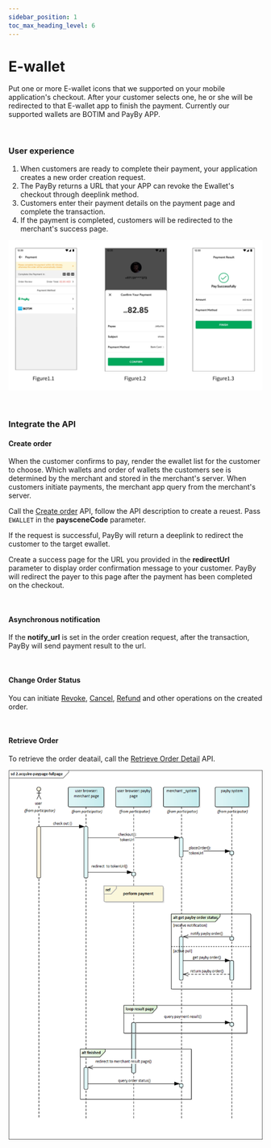 ```yaml
---
sidebar_position: 1
toc_max_heading_level: 6
---
```


# E-wallet

Put one or more E-wallet  icons that we supported on your mobile application's checkout. After your customer selects one, he or she will be redirected to that E-wallet app to finish the payment. Currently our supported wallets are BOTIM and PayBy APP.

<br/>

### User experience

1. When customers are ready to complete their payment, your application creates a new order creation request.
2. The PayBy returns a URL that your APP can revoke the Ewallet's checkout through deeplink method.
3. Customers enter their payment details on the payment page and complete the transaction.
4. If the payment is completed, customers will be redirected to the merchant's success page.<br/>

![ue-ewallet](../pic/ue-ewallet.png)



<br/>

### Integrate the API

#### Create order

When the customer confirms to pay, render the ewallet list for the customer to choose. Which wallets and order of wallets the customers see is determined by the merchant and stored in the merchant's server. When customers initiate payments, the merchant app query from the merchant's server.<br/>

Call the [Create order](/docs/createorder) API,  follow the API description to create a reuest. Pass `EWALLET` in the **paysceneCode** parameter.<br/>

If the request is successful, PayBy will return a deeplink to redirect the customer to the target ewallet.<br/>

Create a success page for the URL you provided in the **redirectUrl**  parameter to display order confirmation message to your customer. PayBy will redirect the payer to this page after the payment has been completed on the checkout.

<br/>

#### Asynchronous notification

If the **notify_url** is set in the order creation request, after the transaction, PayBy will send payment result to the url.<br/>

<br/>

#### Change Order Status

You can initiate [Revoke](/docs/revoke), [Cancel](/docs/cancel), [Refund](/docs/refund) and other operations on the created order.

<br/>

#### Retrieve Order

To retrieve the order deatail, call the [Retrieve Order Detail](/docs/retrieveorderdetail) API.

![ewalletflow](../pic/ewallet.png)

<br/>





